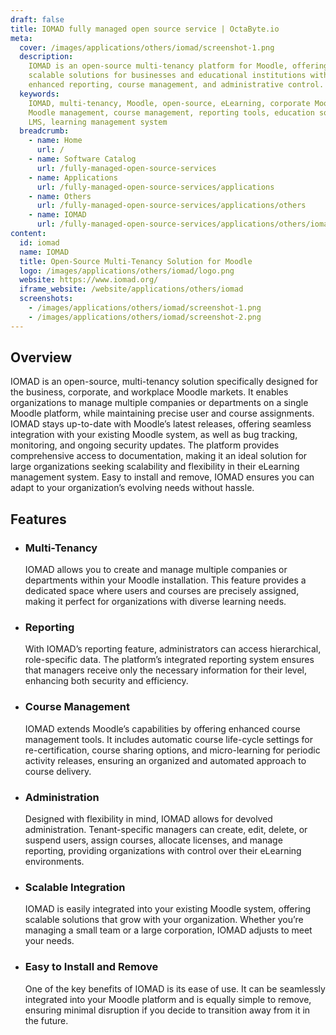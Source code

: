 ```yaml
---
draft: false
title: IOMAD fully managed open source service | OctaByte.io
meta:
  cover: /images/applications/others/iomad/screenshot-1.png
  description:
    IOMAD is an open-source multi-tenancy platform for Moodle, offering
    scalable solutions for businesses and educational institutions with features like
    enhanced reporting, course management, and administrative control.
  keywords:
    IOMAD, multi-tenancy, Moodle, open-source, eLearning, corporate Moodle,
    Moodle management, course management, reporting tools, education software, enterprise
    LMS, learning management system
  breadcrumb:
    - name: Home
      url: /
    - name: Software Catalog
      url: /fully-managed-open-source-services
    - name: Applications
      url: /fully-managed-open-source-services/applications
    - name: Others
      url: /fully-managed-open-source-services/applications/others
    - name: IOMAD
      url: /fully-managed-open-source-services/applications/others/iomad
content:
  id: iomad
  name: IOMAD
  title: Open-Source Multi-Tenancy Solution for Moodle
  logo: /images/applications/others/iomad/logo.png
  website: https://www.iomad.org/
  iframe_website: /website/applications/others/iomad
  screenshots:
    - /images/applications/others/iomad/screenshot-1.png
    - /images/applications/others/iomad/screenshot-2.png
---
```


## Overview

IOMAD is an open-source, multi-tenancy solution specifically designed for the business, corporate, and workplace Moodle markets. It enables organizations to manage multiple companies or departments on a single Moodle platform, while maintaining precise user and course assignments. IOMAD stays up-to-date with Moodle’s latest releases, offering seamless integration with your existing Moodle system, as well as bug tracking, monitoring, and ongoing security updates. The platform provides comprehensive access to documentation, making it an ideal solution for large organizations seeking scalability and flexibility in their eLearning management system. Easy to install and remove, IOMAD ensures you can adapt to your organization’s evolving needs without hassle.

## Features

- ### Multi-Tenancy

  IOMAD allows you to create and manage multiple companies or departments within your Moodle installation. This feature provides a dedicated space where users and courses are precisely assigned, making it perfect for organizations with diverse learning needs.

- ### Reporting

  With IOMAD’s reporting feature, administrators can access hierarchical, role-specific data. The platform’s integrated reporting system ensures that managers receive only the necessary information for their level, enhancing both security and efficiency.

- ### Course Management

  IOMAD extends Moodle’s capabilities by offering enhanced course management tools. It includes automatic course life-cycle settings for re-certification, course sharing options, and micro-learning for periodic activity releases, ensuring an organized and automated approach to course delivery.

- ### Administration

  Designed with flexibility in mind, IOMAD allows for devolved administration. Tenant-specific managers can create, edit, delete, or suspend users, assign courses, allocate licenses, and manage reporting, providing organizations with control over their eLearning environments.

- ### Scalable Integration

  IOMAD is easily integrated into your existing Moodle system, offering scalable solutions that grow with your organization. Whether you’re managing a small team or a large corporation, IOMAD adjusts to meet your needs.

- ### Easy to Install and Remove

  One of the key benefits of IOMAD is its ease of use. It can be seamlessly integrated into your Moodle platform and is equally simple to remove, ensuring minimal disruption if you decide to transition away from it in the future.
